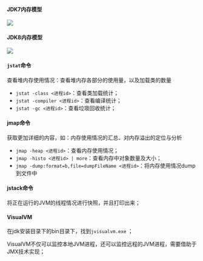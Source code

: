 #### JDK7内存模型



![](D:\Github\StudyNote\assets\JDK-7-内存.png)

#### JDK8内存模型



![](D:\Github\StudyNote\assets\JDK-8-内存.png)





#### `jstat`命令

查看堆内存使用情况：查看堆内存各部分的使用量，以及加载类的数量

* `jstat -class <进程id>`：查看类加载统计；
* `jstat -compiler <进程id>`：查看编译统计；
* `jstat -gc <进程id>`：查看垃圾回收统计；



#### jmap命令

获取更加详细的内容，如：内存使用情况的汇总、对内存溢出的定位与分析

* `jmap -heap <进程id>`：查看内存使用情况；
* `jmap -histo <进程id> | more`：查看内存中对象数量及大小；
* `jmap -dump:format=b,file=dumpFileName <进程id>`：将内存使用情况dump到文件中



#### jstack命令

将正在运行的JVM的线程情况进行快照，并且打印出来；



#### VisualVM

在jdk安装目录下的bin目录下，找到`jvisualvm.exe` ；



VisualVM不仅可以监控本地JVM进程，还可以监控远程的JVM进程，需要借助于JMX技术实现；








